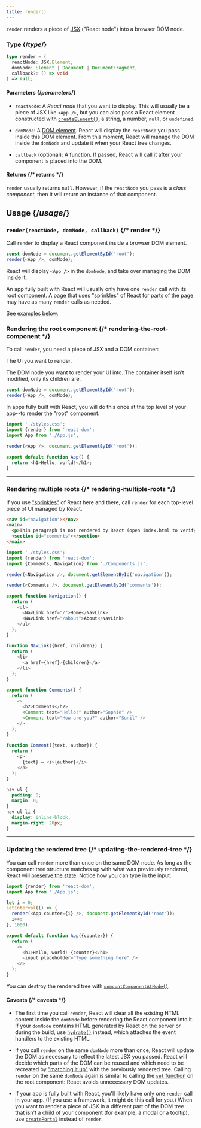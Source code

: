 ```yaml
---
title: render()
---
```


<Intro>

`render` renders a piece of [JSX](/learn/writing-markup-with-jsx) ("React node") into a browser DOM node.

</Intro>

### Type {/*type*/}

```ts
type render = (
  reactNode: JSX.Element,
  domNode: Element | Document | DocumentFragment,
  callback?: () => void
) => null;
```

#### Parameters {/*parameters*/}

- `reactNode`: A _React node_ that you want to display. This will usually be a piece of JSX like `<App />`, but you can also pass a React element constructed with [`createElement()`](/TODO), a string, a number, `null`, or `undefined`.

- `domNode`: A [DOM element](https://developer.mozilla.org/en-US/docs/Web/API/Element). React will display the `reactNode` you pass inside this DOM element. From this moment, React will manage the DOM inside the `domNode` and update it when your React tree changes.

- `callback` (optional): A function. If passed, React will call it after your component is placed into the DOM.

#### Returns {/* returns */}

`render` usually returns `null`. However, if the `reactNode` you pass is a _class component_, then it will return an instance of that component.

## Usage {/*usage*/}

### `render(reactNode, domNode, callback)` {/* render */}

Call `render` to display a React component inside a browser DOM element.

```js
const domNode = document.getElementById('root');
render(<App />, domNode);
```

React will display `<App />` in the `domNode`, and take over managing the DOM inside it.

An app fully built with React will usually only have one `render` call with its root component. A page that uses "sprinkles" of React for parts of the page may have as many `render` calls as needed.

[See examples below.](#usage)

### Rendering the root component {/* rendering-the-root-component */}

To call `render`, you need a piece of JSX and a DOM container:

<APIAnatomy>

<AnatomyStep title="React node">

The UI you want to render.

</AnatomyStep>

<AnatomyStep title="DOM node">

The DOM node you want to render your UI into. The container itself isn’t modified, only its children are.

</AnatomyStep>

```js [[1, 2, "<App />"], [2, 2, "domNode"]]
const domNode = document.getElementById('root');
render(<App />, domNode);
```

</APIAnatomy>

In apps fully built with React, you will do this once at the top level of your app--to render the "root" component.

<Sandpack>

```js index.js active
import './styles.css';
import {render} from 'react-dom';
import App from './App.js';

render(<App />, document.getElementById('root'));
```

```js App.js
export default function App() {
  return <h1>Hello, world!</h1>;
}
```

</Sandpack>

---

### Rendering multiple roots {/* rendering-multiple-roots */}

If you use ["sprinkles"](/learn/add-react-to-a-website) of React here and there, call `render` for each top-level piece of UI managed by React.

<Sandpack>

```html public/index.html
<nav id="navigation"></nav>
<main>
  <p>This paragraph is not rendered by React (open index.html to verify).</p>
  <section id="comments"></section>
</main>
```

```js index.js active
import './styles.css';
import {render} from 'react-dom';
import {Comments, Navigation} from './Components.js';

render(<Navigation />, document.getElementById('navigation'));

render(<Comments />, document.getElementById('comments'));
```

```js Components.js
export function Navigation() {
  return (
    <ul>
      <NavLink href="/">Home</NavLink>
      <NavLink href="/about">About</NavLink>
    </ul>
  );
}

function NavLink({href, children}) {
  return (
    <li>
      <a href={href}>{children}</a>
    </li>
  );
}

export function Comments() {
  return (
    <>
      <h2>Comments</h2>
      <Comment text="Hello!" author="Sophie" />
      <Comment text="How are you?" author="Sunil" />
    </>
  );
}

function Comment({text, author}) {
  return (
    <p>
      {text} — <i>{author}</i>
    </p>
  );
}
```

```css
nav ul {
  padding: 0;
  margin: 0;
}
nav ul li {
  display: inline-block;
  margin-right: 20px;
}
```

</Sandpack>

---

### Updating the rendered tree {/* updating-the-rendered-tree */}

You can call `render` more than once on the same DOM node. As long as the component tree structure matches up with what was previously rendered, React will [preserve the state](/learn/preserving-and-resetting-state). Notice how you can type in the input:

<Sandpack>

```js index.js active
import {render} from 'react-dom';
import App from './App.js';

let i = 0;
setInterval(() => {
  render(<App counter={i} />, document.getElementById('root'));
  i++;
}, 1000);
```

```js App.js
export default function App({counter}) {
  return (
    <>
      <h1>Hello, world! {counter}</h1>
      <input placeholder="Type something here" />
    </>
  );
}
```

</Sandpack>

You can destroy the rendered tree with [`unmountComponentAtNode()`](TODO).

#### Caveats {/* caveats */}

- The first time you call `render`, React will clear all the existing HTML content inside the `domNode` before rendering the React component into it. If your `domNode` contains HTML generated by React on the server or during the build, use [`hydrate()`](/TODO) instead, which attaches the event handlers to the existing HTML.

- If you call `render` on the same `domNode` more than once, React will update the DOM as necessary to reflect the latest JSX you passed. React will decide which parts of the DOM can be reused and which need to be recreated by ["matching it up"](/learn/preserving-and-resetting-state) with the previously rendered tree. Calling `render` on the same `domNode` again is similar to calling the [`set` function](/apis/usestate#setstate) on the root component: React avoids unnecessary DOM updates.

- If your app is fully built with React, you'll likely have only one `render` call in your app. (If you use a framework, it might do this call for you.) When you want to render a piece of JSX in a different part of the DOM tree that isn't a child of your component (for example, a modal or a tooltip), use [`createPortal`](TODO) instead of `render`.
